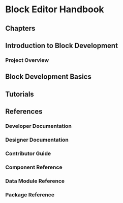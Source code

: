 # Block Editor Handbook

## Chapters

## Introduction to Block Development

### Project Overview

## Block Development Basics

## Tutorials

## References

### Developer Documentation

### Designer Documentation

### Contributor Guide

### Component Reference

### Data Module Reference

### Package Reference
